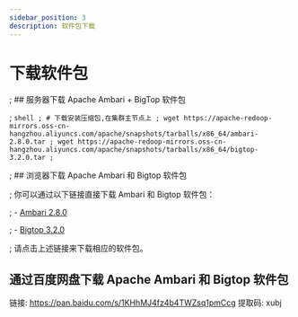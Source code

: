 ```yaml
---
sidebar_position: 3
description: 软件包下载
---
```


# 下载软件包

; ## 服务器下载 Apache Ambari + BigTop 软件包

; ```shell
; # 下载安装压缩包,在集群主节点上
; wget https://apache-redoop-mirrors.oss-cn-hangzhou.aliyuncs.com/apache/snapshots/tarballs/x86_64/ambari-2.8.0.tar
; wget https://apache-redoop-mirrors.oss-cn-hangzhou.aliyuncs.com/apache/snapshots/tarballs/x86_64/bigtop-3.2.0.tar
; ```

; ## 浏览器下载 Apache Ambari 和 Bigtop 软件包

; 你可以通过以下链接直接下载 Ambari 和 Bigtop 软件包：

; - [Ambari 2.8.0](https://apache-redoop-mirrors.oss-cn-hangzhou.aliyuncs.com/apache/snapshots/tarballs/x86_64/ambari-2.8.0.tar)

; - [Bigtop 3.2.0](https://apache-redoop-mirrors.oss-cn-hangzhou.aliyuncs.com/apache/snapshots/tarballs/x86_64/bigtop-3.2.0.tar)

; 请点击上述链接来下载相应的软件包。


## 通过百度网盘下载 Apache Ambari 和 Bigtop 软件包
链接: https://pan.baidu.com/s/1KHhMJ4fz4b4TWZsq1pmCcg 提取码: xubj


